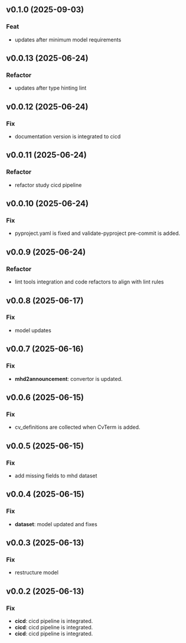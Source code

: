 ## v0.1.0 (2025-09-03)

### Feat

- updates after minimum model requirements

## v0.0.13 (2025-06-24)

### Refactor

- updates after type hinting lint

## v0.0.12 (2025-06-24)

### Fix

- documentation version is integrated to cicd

## v0.0.11 (2025-06-24)

### Refactor

- refactor study cicd pipeline

## v0.0.10 (2025-06-24)

### Fix

- pyproject.yaml is fixed and validate-pyproject pre-commit is added.

## v0.0.9 (2025-06-24)

### Refactor

- lint tools integration and code refactors to align with lint rules

## v0.0.8 (2025-06-17)

### Fix

- model updates

## v0.0.7 (2025-06-16)

### Fix

- **mhd2announcement**: convertor is updated.

## v0.0.6 (2025-06-15)

### Fix

- cv_definitions are collected when CvTerm is added.

## v0.0.5 (2025-06-15)

### Fix

- add missing fields to mhd dataset

## v0.0.4 (2025-06-15)

### Fix

- **dataset**: model updated and fixes

## v0.0.3 (2025-06-13)

### Fix

- restructure model

## v0.0.2 (2025-06-13)

### Fix

- **cicd**: cicd pipeline is integrated.
- **cicd**: cicd pipeline is integrated.
- **cicd**: cicd pipeline is integrated.
